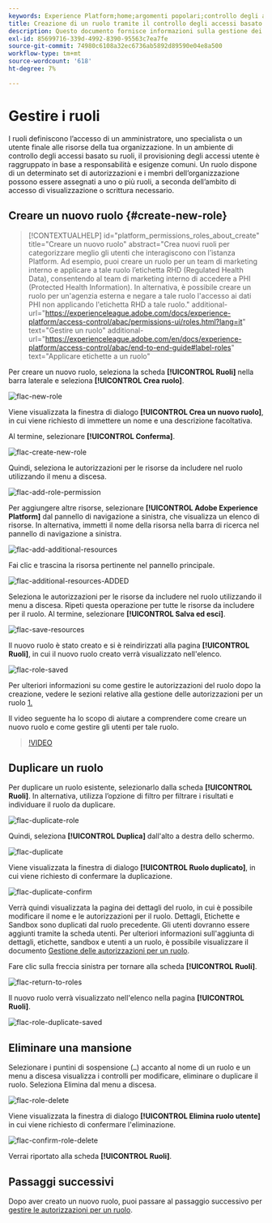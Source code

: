 ```yaml
---
keywords: Experience Platform;home;argomenti popolari;controllo degli accessi;controllo degli accessi basato su attributi;ABAC
title: Creazione di un ruolo tramite il controllo degli accessi basato su attributi
description: Questo documento fornisce informazioni sulla gestione dei ruoli tramite l’interfaccia Autorizzazioni in Adobe Experience Cloud
exl-id: 85699716-339d-4992-8390-95563c7ea7fe
source-git-commit: 74980c6108a32ec6736ab5892d89590e04e8a500
workflow-type: tm+mt
source-wordcount: '618'
ht-degree: 7%

---
```


# Gestire i ruoli

I ruoli definiscono l’accesso di un amministratore, uno specialista o un utente finale alle risorse della tua organizzazione. In un ambiente di controllo degli accessi basato su ruoli, il provisioning degli accessi utente è raggruppato in base a responsabilità e esigenze comuni. Un ruolo dispone di un determinato set di autorizzazioni e i membri dell’organizzazione possono essere assegnati a uno o più ruoli, a seconda dell’ambito di accesso di visualizzazione o scrittura necessario.

## Creare un nuovo ruolo {#create-new-role}

>[!CONTEXTUALHELP]
>id="platform_permissions_roles_about_create"
>title="Creare un nuovo ruolo"
>abstract="Crea nuovi ruoli per categorizzare meglio gli utenti che interagiscono con l’istanza Platform. Ad esempio, puoi creare un ruolo per un team di marketing interno e applicare a tale ruolo l’etichetta RHD (Regulated Health Data), consentendo al team di marketing interno di accedere a PHI (Protected Health Information). In alternativa, è possibile creare un ruolo per un&#39;agenzia esterna e negare a tale ruolo l&#39;accesso ai dati PHI non applicando l&#39;etichetta RHD a tale ruolo."
>additional-url="https://experienceleague.adobe.com/docs/experience-platform/access-control/abac/permissions-ui/roles.html?lang=it" text="Gestire un ruolo"
>additional-url="https://experienceleague.adobe.com/en/docs/experience-platform/access-control/abac/end-to-end-guide#label-roles" text="Applicare etichette a un ruolo"

Per creare un nuovo ruolo, seleziona la scheda **[!UICONTROL Ruoli]** nella barra laterale e seleziona **[!UICONTROL Crea ruolo]**.

![flac-new-role](../../images/flac-ui/flac-new-role.png)

Viene visualizzata la finestra di dialogo **[!UICONTROL Crea un nuovo ruolo]**, in cui viene richiesto di immettere un nome e una descrizione facoltativa.

Al termine, selezionare **[!UICONTROL Conferma]**.

![flac-create-new-role](../../images/flac-ui/flac-create-new-role.png)

Quindi, seleziona le autorizzazioni per le risorse da includere nel ruolo utilizzando il menu a discesa.

![flac-add-role-permission](../../images/flac-ui/flac-add-role-permission.png)

Per aggiungere altre risorse, selezionare **[!UICONTROL Adobe Experience Platform]** dal pannello di navigazione a sinistra, che visualizza un elenco di risorse. In alternativa, immetti il nome della risorsa nella barra di ricerca nel pannello di navigazione a sinistra.

![flac-add-additional-resources](../../images/flac-ui/flac-add-additional-resources.png)

Fai clic e trascina la risorsa pertinente nel pannello principale.

![flac-additional-resources-ADDED](../../images/flac-ui/flac-additional-resources-added.png)

Seleziona le autorizzazioni per le risorse da includere nel ruolo utilizzando il menu a discesa. Ripeti questa operazione per tutte le risorse da includere per il ruolo. Al termine, selezionare **[!UICONTROL Salva ed esci]**.

![flac-save-resources](../../images/flac-ui/flac-save-resources.png)

Il nuovo ruolo è stato creato e si è reindirizzati alla pagina **[!UICONTROL Ruoli]**, in cui il nuovo ruolo creato verrà visualizzato nell&#39;elenco.

![flac-role-saved](../../images/flac-ui/flac-role-saved.png)

Per ulteriori informazioni su come gestire le autorizzazioni del ruolo dopo la creazione, vedere le sezioni relative alla gestione delle autorizzazioni per un ruolo [1.](#manage-permissions-for-a-role)

Il video seguente ha lo scopo di aiutare a comprendere come creare un nuovo ruolo e come gestire gli utenti per tale ruolo.

>[!VIDEO](https://video.tv.adobe.com/v/336081/?learn=on)

## Duplicare un ruolo

Per duplicare un ruolo esistente, selezionarlo dalla scheda **[!UICONTROL Ruoli]**. In alternativa, utilizza l’opzione di filtro per filtrare i risultati e individuare il ruolo da duplicare.

![flac-duplicate-role](../../images/flac-ui/flac-duplicate-role.png)

Quindi, seleziona **[!UICONTROL Duplica]** dall&#39;alto a destra dello schermo.

![flac-duplicate](../../images/flac-ui/flac-duplicate.png)

Viene visualizzata la finestra di dialogo **[!UICONTROL Ruolo duplicato]**, in cui viene richiesto di confermare la duplicazione.

![flac-duplicate-confirm](../../images/flac-ui/flac-duplicate-confirm.png)

Verrà quindi visualizzata la pagina dei dettagli del ruolo, in cui è possibile modificare il nome e le autorizzazioni per il ruolo. Dettagli, Etichette e Sandbox sono duplicati dal ruolo precedente. Gli utenti dovranno essere aggiunti tramite la scheda utenti. Per ulteriori informazioni sull&#39;aggiunta di dettagli, etichette, sandbox e utenti a un ruolo, è possibile visualizzare il documento [Gestione delle autorizzazioni per un ruolo](permissions.md).

Fare clic sulla freccia sinistra per tornare alla scheda **[!UICONTROL Ruoli]**.

![flac-return-to-roles](../../images/flac-ui/flac-return-to-roles.png)

Il nuovo ruolo verrà visualizzato nell&#39;elenco nella pagina **[!UICONTROL Ruoli]**.

![flac-role-duplicate-saved](../../images/flac-ui/flac-role-duplicate-saved.png)

## Eliminare una mansione

Selezionare i puntini di sospensione (`…`) accanto al nome di un ruolo e un menu a discesa visualizza i controlli per modificare, eliminare o duplicare il ruolo. Seleziona Elimina dal menu a discesa.

![flac-role-delete](../../images/flac-ui/flac-role-delete.png)

Viene visualizzata la finestra di dialogo **[!UICONTROL Elimina ruolo utente]** in cui viene richiesto di confermare l&#39;eliminazione.

![flac-confirm-role-delete](../../images/flac-ui/flac-confirm-role-delete.png)

Verrai riportato alla scheda **[!UICONTROL Ruoli]**.

## Passaggi successivi

Dopo aver creato un nuovo ruolo, puoi passare al passaggio successivo per [gestire le autorizzazioni per un ruolo](permissions.md).
